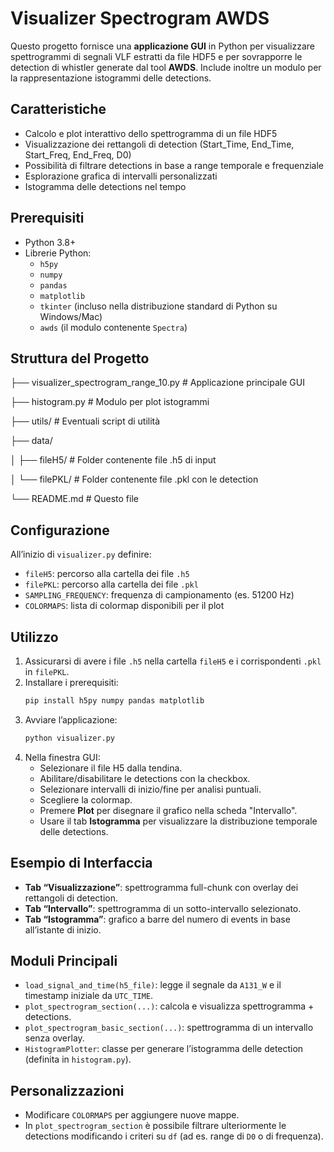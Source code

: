 # Visualizer Spectrogram AWDS

Questo progetto fornisce una **applicazione GUI** in Python per visualizzare spettrogrammi di segnali VLF estratti da file HDF5 e per sovrapporre le detection di whistler generate dal tool **AWDS**. Include inoltre un modulo per la rappresentazione istogrammi delle detections.

## Caratteristiche

- Calcolo e plot interattivo dello spettrogramma di un file HDF5
- Visualizzazione dei rettangoli di detection (Start_Time, End_Time, Start_Freq, End_Freq, D0)
- Possibilità di filtrare detections in base a range temporale e frequenziale
- Esplorazione grafica di intervalli personalizzati
- Istogramma delle detections nel tempo

## Prerequisiti

- Python 3.8+
- Librerie Python:
  - `h5py`
  - `numpy`
  - `pandas`
  - `matplotlib`
  - `tkinter` (incluso nella distribuzione standard di Python su Windows/Mac)
  - `awds` (il modulo contenente `Spectra`)

## Struttura del Progetto
├── visualizer_spectrogram_range_10.py  # Applicazione principale GUI

├── histogram.py                        # Modulo per plot istogrammi

├── utils/                              # Eventuali script di utilità

├── data/

│   ├── fileH5/     # Folder contenente file .h5 di input

│   └── filePKL/    # Folder contenente file .pkl con le detection

└── README.md                           # Questo file


## Configurazione

All’inizio di `visualizer.py` definire:

- `fileH5`: percorso alla cartella dei file `.h5`
- `filePKL`: percorso alla cartella dei file `.pkl`
- `SAMPLING_FREQUENCY`: frequenza di campionamento (es. 51200 Hz)
- `COLORMAPS`: lista di colormap disponibili per il plot

## Utilizzo

1. Assicurarsi di avere i file `.h5` nella cartella `fileH5` e i corrispondenti `.pkl` in `filePKL`.
2. Installare i prerequisiti:
   ```bash
   pip install h5py numpy pandas matplotlib

3. Avviare l’applicazione:
   ```bash
   python visualizer.py

4. Nella finestra GUI:
   - Selezionare il file H5 dalla tendina.
   - Abilitare/disabilitare le detections con la checkbox.
   - Selezionare intervalli di inizio/fine per analisi puntuali.
   - Scegliere la colormap.
   - Premere **Plot** per disegnare il grafico nella scheda "Intervallo".
   - Usare il tab **Istogramma** per visualizzare la distribuzione temporale delle detections.

## Esempio di Interfaccia

- **Tab “Visualizzazione”**: spettrogramma full-chunk con overlay dei rettangoli di detection.
- **Tab “Intervallo”**: spettrogramma di un sotto-intervallo selezionato.
- **Tab “Istogramma”**: grafico a barre del numero di events in base all’istante di inizio.

## Moduli Principali

- `load_signal_and_time(h5_file)`: legge il segnale da `A131_W` e il timestamp iniziale da `UTC_TIME`.
- `plot_spectrogram_section(...)`: calcola e visualizza spettrogramma + detections.
- `plot_spectrogram_basic_section(...)`: spettrogramma di un intervallo senza overlay.
- `HistogramPlotter`: classe per generare l’istogramma delle detection (definita in `histogram.py`).

## Personalizzazioni

- Modificare `COLORMAPS` per aggiungere nuove mappe.
- In `plot_spectrogram_section` è possibile filtrare ulteriormente le detections modificando i criteri su `df` (ad es. range di `D0` o di frequenza).


